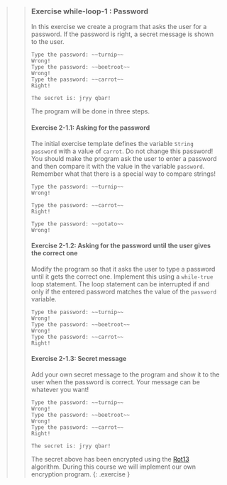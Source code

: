 >>### Exercise while-loop-1 : Password
>>
>>In this exercise we create a program that asks the user for a password. If the password is right, a secret message is shown to the user.
>>
>>```output
>>Type the password: ~~turnip~~
>>Wrong!
>>Type the password: ~~beetroot~~
>>Wrong!
>>Type the password: ~~carrot~~
>>Right!
>>
>>The secret is: jryy qbar!
>>```
>>
>> The program will be done in three steps.
>>
>> #### Exercise 2-1.1: Asking for the password
>> The initial exercise template defines the variable `String password` with a value of `carrot`. Do not change this password! You should make the program ask the user to enter a password and then compare it with the value in the variable `password`. Remember what that there is a special way to compare strings!
>>
>>```output
>>Type the password: ~~turnip~~
>>Wrong!
>>```
>>
>>```output
>>Type the password: ~~carrot~~
>>Right!
>>```
>>
>>```output
>>Type the password: ~~potato~~
>>Wrong!
>>```
>>
>> #### Exercise 2-1.2: Asking for the password until the user gives the correct one
>>
>> Modify the program so that it asks the user to type a password until it gets the correct one. Implement this using a `while-true` loop statement. The loop statement can be interrupted if and only if the entered password matches the value of the `password` variable.
>>
>>```output
>>Type the password: ~~turnip~~
>>Wrong!
>>Type the password: ~~beetroot~~
>>Wrong!
>>Type the password: ~~carrot~~
>>Right!
>>```
>>
>> #### Exercise 2-1.3: Secret message
>>
>> Add your own secret message to the program and show it to the user when the password is correct. Your message can be whatever you want!
>>
>>```output
>>Type the password: ~~turnip~~
>>Wrong!
>>Type the password: ~~beetroot~~
>>Wrong!
>>Type the password: ~~carrot~~
>>Right!
>>
>>The secret is: jryy qbar!
>>```
>>
>> The secret above has been encrypted using the [Rot13](http://en.wikipedia.org/wiki/Rot13) algorithm. During this course we will implement our own encryption program.
>{: .exercise }